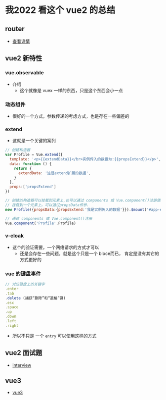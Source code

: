 # 我2022 看这个 vue2 的总结

## router

- [查看详情](./router.md)
## vue2 新特性

### vue.observable

- 介绍
  - 这个就像是 vuex 一样的东西，只是这个东西会小一点

### 动态组件

- 很好的一个方式，参数传递的考虑方式，也是存在一些偏差的 

### extend

- 这就是一个关键的案列
```js
// 创建构造器
var Profile = Vue.extend({
  template: '<p>{{extendData}}</br>实例传入的数据为:{{propsExtend}}</p>',//template对应的标签最外层必须只有一个标签
  data: function () {
    return {
      extendData: '这是extend扩展的数据',
    }
  },
  props:['propsExtend']
})

// 创建的构造器可以挂载到元素上,也可以通过 components 或 Vue.component()注册使用
// 挂载到一个元素上。可以通过propsData传参.
new Profile({propsData:{propsExtend:'我是实例传入的数据'}}).$mount('#app-extend')

// 通过 components 或 Vue.component()注册
Vue.component('Profile',Profile)
```
### v-cloak
- 这个的验证需要，一个网络请求的方式才可以
  - 还是会存在一些问题，就是这个只是一个 bloce而已， 肯定是没有其它的方式更好的 

### vue 的键盘事件

```js
// 对应键盘上的关键字
.enter
.tab
.delete (捕获“删除”和“退格”键)
.esc
.space
.up
.down
.left
.right
```
- 所以不只是 一个 `entry` 可以使用这样的方式

## vue2 面试题 

- [interview](./interview/interview.md)

## vue3
- [vue3](./vue3/readme.md)